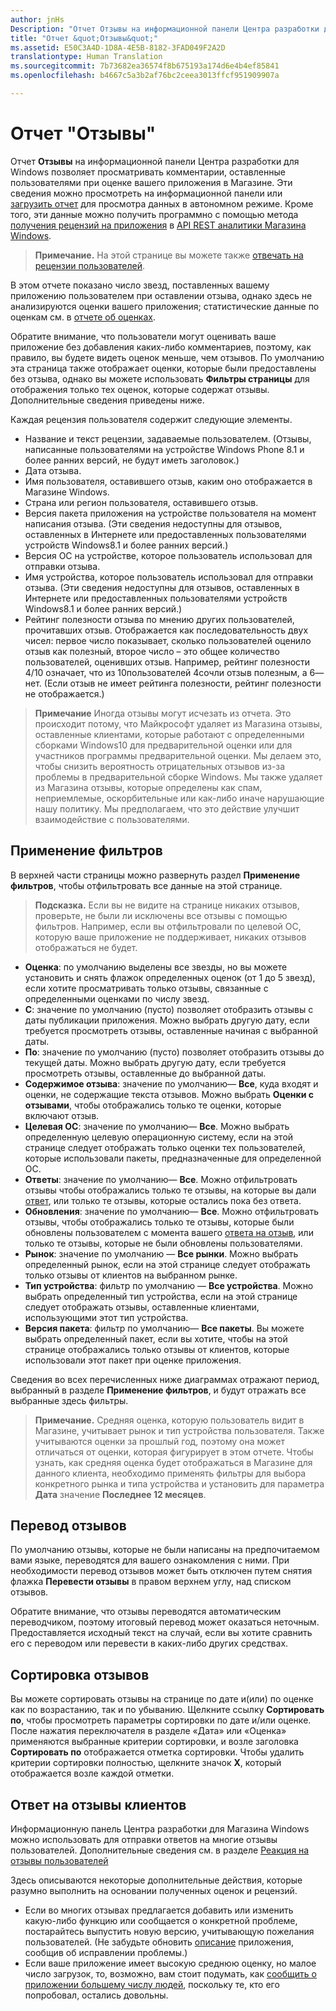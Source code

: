 ```yaml
---
author: jnHs
Description: "Отчет Отзывы на информационной панели Центра разработки для Windows позволяет просматривать комментарии, оставленные пользователями при оценке вашего приложения в Магазине."
title: "Отчет &quot;Отзывы&quot;"
ms.assetid: E50C3A4D-1D8A-4E5B-8182-3FAD049F2A2D
translationtype: Human Translation
ms.sourcegitcommit: 7b73682ea36574f8b675193a174d6e4b4ef85841
ms.openlocfilehash: b4667c5a3b2af76bc2ceea3013ffcf951909907a

---
```


# Отчет "Отзывы"


Отчет **Отзывы** на информационной панели Центра разработки для Windows позволяет просматривать комментарии, оставленные пользователями при оценке вашего приложения в Магазине. Эти сведения можно просмотреть на информационной панели или [загрузить отчет](download-analytic-reports.md) для просмотра данных в автономном режиме. Кроме того, эти данные можно получить программно с помощью метода [получения рецензий на приложения](../monetize/get-app-reviews.md) в [API REST аналитики Магазина Windows](../monetize/access-analytics-data-using-windows-store-services.md).

> **Примечание.** На этой странице вы можете также [отвечать на рецензии пользователей](respond-to-customer-reviews.md).

В этом отчете показано число звезд, поставленных вашему приложению пользователем при оставлении отзыва, однако здесь не анализируются оценки вашего приложения; статистические данные по оценкам см. в [отчете об оценках](ratings-report.md).

Обратите внимание, что пользователи могут оценивать ваше приложение без добавления каких-либо комментариев, поэтому, как правило, вы будете видеть оценок меньше, чем отзывов. По умолчанию эта страница также отображает оценки, которые были предоставлены без отзыва, однако вы можете использовать **Фильтры страницы** для отображения только тех оценок, которые содержат отзывы. Дополнительные сведения приведены ниже.

Каждая рецензия пользователя содержит следующие элементы.

-   Название и текст рецензии, задаваемые пользователем. (Отзывы, написанные пользователями на устройстве Windows Phone 8.1 и более ранних версий, не будут иметь заголовок.)
-   Дата отзыва.
-   Имя пользователя, оставившего отзыв, каким оно отображается в Магазине Windows.
-   Страна или регион пользователя, оставившего отзыв.
-   Версия пакета приложения на устройстве пользователя на момент написания отзыва. (Эти сведения недоступны для отзывов, оставленных в Интернете или предоставленных пользователями устройств Windows8.1 и более ранних версий.)
-   Версия ОС на устройстве, которое пользователь использовал для отправки отзыва.
-   Имя устройства, которое пользователь использовал для отправки отзыва. (Эти сведения недоступны для отзывов, оставленных в Интернете или предоставленных пользователями устройств Windows8.1 и более ранних версий.)
-   Рейтинг полезности отзыва по мнению других пользователей, прочитавших отзыв. Отображается как последовательность двух чисел: первое число показывает, сколько пользователей оценило отзыв как полезный, второе число – это общее количество пользователей, оценивших отзыв. Например, рейтинг полезности 4/10 означает, что из 10пользователей 4сочли отзыв полезным, а 6— нет. (Если отзыв не имеет рейтинга полезности, рейтинг полезности не отображается.)

> **Примечание** Иногда отзывы могут исчезать из отчета. Это происходит потому, что Майкрософт удаляет из Магазина отзывы, оставленные клиентами, которые работают с определенными сборками Windows10 для предварительной оценки или для участников программы предварительной оценки. Мы делаем это, чтобы снизить вероятность отрицательных отзывов из-за проблемы в предварительной сборке Windows. Мы также удаляет из Магазина отзывы, которые определены как спам, неприемлемые, оскорбительные или как-либо иначе нарушающие нашу политику. Мы предполагаем, что это действие улучшит взаимодействие с пользователями.

## Применение фильтров


В верхней части страницы можно развернуть раздел **Применение фильтров**, чтобы отфильтровать все данные на этой странице.

>**Подсказка.** Если вы не видите на странице никаких отзывов, проверьте, не были ли исключены все отзывы с помощью фильтров. Например, если вы отфильтровали по целевой ОС, которую ваше приложение не поддерживает, никаких отзывов отображаться не будет.

-   **Оценка**: по умолчанию выделены все звезды, но вы можете установить и снять флажок определенных оценок (от 1 до 5 звезд), если хотите просматривать только отзывы, связанные с определенными оценками по числу звезд.
-   **С**: значение по умолчанию (пусто) позволяет отобразить отзывы с даты публикации приложения. Можно выбрать другую дату, если требуется просмотреть отзывы, оставленные начиная с выбранной даты.
-   **По**: значение по умолчанию (пусто) позволяет отобразить отзывы до текущей даты. Можно выбрать другую дату, если требуется просмотреть отзывы, оставленные до выбранной даты.
-   **Содержимое отзыва**: значение по умолчанию— **Все**, куда входят и оценки, не содержащие текста отзывов. Можно выбрать **Оценки с отзывами**, чтобы отображались только те оценки, которые включают отзыв.
-   **Целевая ОС**: значение по умолчанию— **Все**. Можно выбрать определенную целевую операционную систему, если на этой странице следует отображать только оценки тех пользователей, которые использовали пакеты, предназначенные для определенной ОС.
-   **Ответы**: значение по умолчанию— **Все**. Можно отфильтровать отзывы чтобы отображались только те отзывы, на которые вы дали [ответ](respond-to-customer-reviews.md), или только те отзывы, которые остались пока без ответа.
-   **Обновления**: значение по умолчанию— **Все**. Можно отфильтровать отзывы, чтобы отображались только те отзывы, которые были обновлены пользователем с момента вашего [ответа на отзыв](respond-to-customer-reviews.md), или только те отзывы, которые не были обновлены пользователями.
-   **Рынок**: значение по умолчанию — **Все рынки**. Можно выбрать определенный рынок, если на этой странице следует отображать только отзывы от клиентов на выбранном рынке.
-   **Тип устройства**: фильтр по умолчанию — **Все устройства**. Можно выбрать определенный тип устройства, если на этой странице следует отображать отзывы, оставленные клиентами, использующими этот тип устройства.
-   **Версия пакета**: фильтр по умолчанию— **Все пакеты**. Вы можете выбрать определенный пакет, если вы хотите, чтобы на этой странице отображались только отзывы от клиентов, которые использовали этот пакет при оценке приложения.

Сведения во всех перечисленных ниже диаграммах отражают период, выбранный в разделе **Применение фильтров**, и будут отражать все выбранные здесь фильтры.

> **Примечание.** Средняя оценка, которую пользователь видит в Магазине, учитывает рынок и тип устройства пользователя. Также учитываются оценки за прошлый год, поэтому она может отличаться от оценки, которая фигурирует в этом отчете. Чтобы узнать, как средняя оценка будет отображаться в Магазине для данного клиента, необходимо применять фильтры для выбора конкретного рынка и типа устройства и установить для параметра **Дата** значение **Последнее 12 месяцев**.

## Перевод отзывов


По умолчанию отзывы, которые не были написаны на предпочитаемом вами языке, переводятся для вашего ознакомления с ними. При необходимости перевод отзывов может быть отключен путем снятия флажка **Перевести отзывы** в правом верхнем углу, над списком отзывов.

Обратите внимание, что отзывы переводятся автоматическим переводчиком, поэтому итоговый перевод может оказаться неточным. Предоставляется исходный текст на случай, если вы хотите сравнить его с переводом или перевести в каких-либо других средствах.

## Сортировка отзывов


Вы можете сортировать отзывы на странице по дате и(или) по оценке как по возрастанию, так и по убыванию. Щелкните ссылку **Сортировать по**, чтобы просмотреть параметры сортировки по дате и/или оценке. После нажатия переключателя в разделе «Дата» или «Оценка» применяются выбранные критерии сортировки, и возле заголовка **Сортировать по** отображается отметка сортировки. Чтобы удалить критерии сортировки полностью, щелкните значок **X**, который отображается возле каждой отметки.

## Ответ на отзывы клиентов

Информационную панель Центра разработки для Магазина Windows можно использовать для отправки ответов на многие отзывы пользователей. Дополнительные сведения см. в разделе [Реакция на отзывы пользователей](respond-to-customer-reviews.md)

Здесь описываются некоторые дополнительные действия, которые разумно выполнить на основании полученных оценок и рецензий.

-   Если во многих отзывах предлагается добавить или изменить какую-либо функцию или сообщается о конкретной проблеме, постарайтесь выпустить новую версию, учитывающую пожелания пользователей. (Не забудьте обновить [описание](create-app-descriptions.md) приложения, сообщив об исправлении проблемы.)
-   Если ваше приложение имеет высокую среднюю оценку, но малое число загрузок, то, возможно, вам стоит подумать, как [сообщить о приложении большему числу людей](app-promotion-and-customer-engagement.md), поскольку те, кто его попробовал, остались довольны.


 

 

 



<!--HONumber=Nov16_HO1-->


